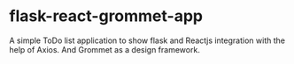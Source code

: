 # flask-react-grommet-app
A simple ToDo list application to show flask and Reactjs integration with the help of Axios. And Grommet as a design framework.
